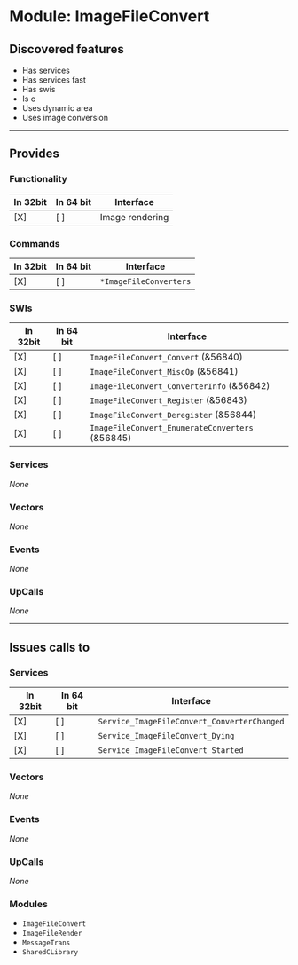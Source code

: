 # Module: ImageFileConvert

## Discovered features


* Has services
* Has services fast
* Has swis
* Is c
* Uses dynamic area
* Uses image conversion

---

## Provides

### Functionality

| In 32bit | In 64 bit | Interface |
|----------|-----------|-----------|
| [X]      | [ ]       | Image rendering |

### Commands


| In 32bit | In 64 bit | Interface |
|----------|-----------|-----------|
| [X]      | [ ]       | `*ImageFileConverters` |


### SWIs


| In 32bit | In 64 bit | Interface |
|----------|-----------|-----------|
| [X]      | [ ]       | `ImageFileConvert_Convert` (&56840) |
| [X]      | [ ]       | `ImageFileConvert_MiscOp` (&56841) |
| [X]      | [ ]       | `ImageFileConvert_ConverterInfo` (&56842) |
| [X]      | [ ]       | `ImageFileConvert_Register` (&56843) |
| [X]      | [ ]       | `ImageFileConvert_Deregister` (&56844) |
| [X]      | [ ]       | `ImageFileConvert_EnumerateConverters` (&56845) |


### Services


*None*


### Vectors


*None*


### Events


*None*


### UpCalls


*None*


---

## Issues calls to

### Services


| In 32bit | In 64 bit | Interface |
|----------|-----------|-----------|
| [X]      | [ ]       | `Service_ImageFileConvert_ConverterChanged` |
| [X]      | [ ]       | `Service_ImageFileConvert_Dying` |
| [X]      | [ ]       | `Service_ImageFileConvert_Started` |


### Vectors


*None*


### Events


*None*


### UpCalls


*None*


### Modules


* `ImageFileConvert`
* `ImageFileRender`
* `MessageTrans`
* `SharedCLibrary`


